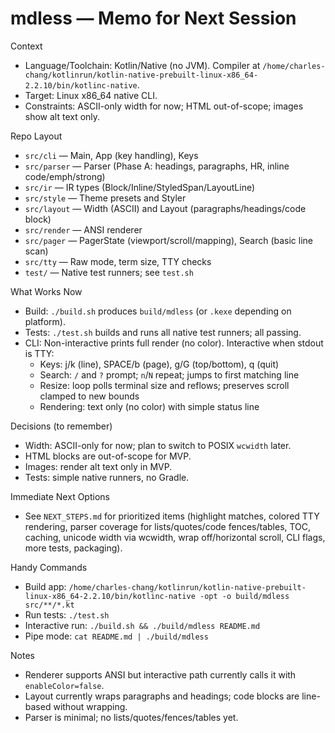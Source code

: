 # mdless — Memo for Next Session

Context
- Language/Toolchain: Kotlin/Native (no JVM). Compiler at `/home/charles-chang/kotlinrun/kotlin-native-prebuilt-linux-x86_64-2.2.10/bin/kotlinc-native`.
- Target: Linux x86_64 native CLI.
- Constraints: ASCII-only width for now; HTML out-of-scope; images show alt text only.

Repo Layout
- `src/cli` — Main, App (key handling), Keys
- `src/parser` — Parser (Phase A: headings, paragraphs, HR, inline code/emph/strong)
- `src/ir` — IR types (Block/Inline/StyledSpan/LayoutLine)
- `src/style` — Theme presets and Styler
- `src/layout` — Width (ASCII) and Layout (paragraphs/headings/code block)
- `src/render` — ANSI renderer
- `src/pager` — PagerState (viewport/scroll/mapping), Search (basic line scan)
- `src/tty` — Raw mode, term size, TTY checks
- `test/` — Native test runners; see `test.sh`

What Works Now
- Build: `./build.sh` produces `build/mdless` (or `.kexe` depending on platform).
- Tests: `./test.sh` builds and runs all native test runners; all passing.
- CLI: Non-interactive prints full render (no color). Interactive when stdout is TTY:
  - Keys: j/k (line), SPACE/b (page), g/G (top/bottom), q (quit)
  - Search: `/` and `?` prompt; `n`/`N` repeat; jumps to first matching line
  - Resize: loop polls terminal size and reflows; preserves scroll clamped to new bounds
  - Rendering: text only (no color) with simple status line

Decisions (to remember)
- Width: ASCII-only for now; plan to switch to POSIX `wcwidth` later.
- HTML blocks are out-of-scope for MVP.
- Images: render alt text only in MVP.
- Tests: simple native runners, no Gradle.

Immediate Next Options
- See `NEXT_STEPS.md` for prioritized items (highlight matches, colored TTY rendering, parser coverage for lists/quotes/code fences/tables, TOC, caching, unicode width via wcwidth, wrap off/horizontal scroll, CLI flags, more tests, packaging).

Handy Commands
- Build app: `/home/charles-chang/kotlinrun/kotlin-native-prebuilt-linux-x86_64-2.2.10/bin/kotlinc-native -opt -o build/mdless src/**/*.kt`
- Run tests: `./test.sh`
- Interactive run: `./build.sh && ./build/mdless README.md`
- Pipe mode: `cat README.md | ./build/mdless`

Notes
- Renderer supports ANSI but interactive path currently calls it with `enableColor=false`.
- Layout currently wraps paragraphs and headings; code blocks are line-based without wrapping.
- Parser is minimal; no lists/quotes/fences/tables yet.

